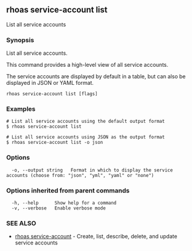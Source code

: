 ## rhoas service-account list

List all service accounts

### Synopsis

List all service accounts.

This command provides a high-level view of all service accounts.

The service accounts are displayed by default in a table, but can also be displayed in JSON or YAML format.


```
rhoas service-account list [flags]
```

### Examples

```
# List all service accounts using the default output format
$ rhoas service-account list

# List all service accounts using JSON as the output format
$ rhoas service-account list -o json

```

### Options

```
  -o, --output string   Format in which to display the service accounts (choose from: "json", "yml", "yaml" or "none")
```

### Options inherited from parent commands

```
  -h, --help      Show help for a command
  -v, --verbose   Enable verbose mode
```

### SEE ALSO

* [rhoas service-account](rhoas_service-account.md)	 - Create, list, describe, delete, and update service accounts

